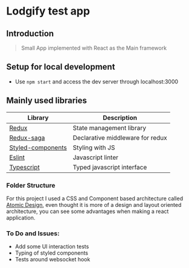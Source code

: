 # Lodgify test app

## Introduction

> Small App implemented with React as the Main framework

## Setup for local development

- Use `npm start` and access the dev server through localhost:3000

## Mainly used libraries

| Library | Description |
| --- | --- |
| [Redux](https://redux.js.org/) | State management library |
| [Redux-saga](https://redux-saga.js.org/) | Declarative middleware for redux |
| [Styled-components](https://styled-components.com/) | Styling with JS |
| [Eslint](https://eslint.org/) | Javascript linter |
| [Typescript](https://www.typescriptlang.org/) | Typed javascript interface |

### Folder Structure

For this project I used a CSS and Component based architecture called [Atomic Design](https://bradfrost.com/blog/post/atomic-web-design/), even thought it is more of a design and layout oriented architecture, you can see some advantages when making a react application.

### To Do and Issues:

- Add some UI interaction tests
- Typing of styled components
- Tests around websocket hook